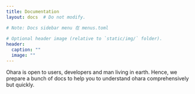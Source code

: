 ```yaml
---
title: Documentation
layout: docs  # Do not modify.

# Note: Docs sidebar menu 在 menus.toml 
    
# Optional header image (relative to `static/img/` folder).
header:
  caption: ""
  image: ""
---
```


Ohara is open to users, developers and man living in earth. Hence, we prepare a bunch of docs to help you to understand ohara comprehensively but quickly.
